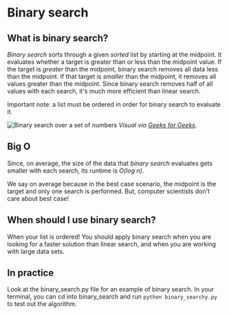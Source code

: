 # Binary search 

## What is binary search? 
*Binary search* sorts through a given _sorted_ list by starting at the midpoint. It evaluates whether a target is greater than or less than the midpoint value. If the target is _greater_ than the midpoint, binary search removes all data less than the midpoint. If that target is _smaller_ than the midpoint, it removes all values greater than the midpoint. Since binary search removes half of all values with each search, it's much more efficient than linear search. 

Important note: a list must be ordered in order for binary search to evaluate it. 

![Binary search over a set of numbers](https://www.cdn.geeksforgeeks.org/wp-content/uploads/Binary-Search.png)
_Visual via [Geeks for Geeks](https://www.geeksforgeeks.org/binary-search/)_. 

## Big O 
Since, on average, the size of the data that *binary search* evaluates gets smaller with each search, its runtime is *O(log n)*. 

We say on average because in the best case scenario, the midpoint is the target and only one search is performed. But, computer scientists don't care about best case! 

## When should I use binary search? 
When your list is ordered! You should apply binary search when you are looking for a faster solution than linear search, and when you are working with large data sets. 

## In practice 
Look at the binary_search.py file for an example of binary search. In your terminal, you can cd into binary_search and run `python binary_searchy.py` to test out the algorithm. 